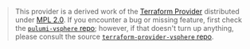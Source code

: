 > This provider is a derived work of the [Terraform Provider](https://github.com/vmware/terraform-provider-vsphere)
> distributed under [MPL 2.0](https://www.mozilla.org/en-US/MPL/2.0/). If you encounter a bug or missing feature,
> first check the [`pulumi-vsphere` repo](https://github.com/pulumi/pulumi-vsphere/issues); however, if that doesn't turn up anything,
> please consult the source [`terraform-provider-vsphere` repo](https://github.com/vmware/terraform-provider-vsphere/issues).